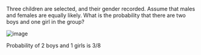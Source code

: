 Three children are selected, and their gender recorded. Assume that males and females are equally likely. What is the probability that there are two boys and one girl in the group?

![image](https://github.com/user-attachments/assets/a1b241b3-1d59-4b51-a33e-08ce10940b71)

Probability of 2 boys and 1 girls is 3/8 
